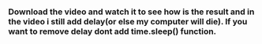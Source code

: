 ### Download the video and watch it to see how is the result and in the video i still add delay(or else my computer will die). If you want to remove delay dont add time.sleep() function.
